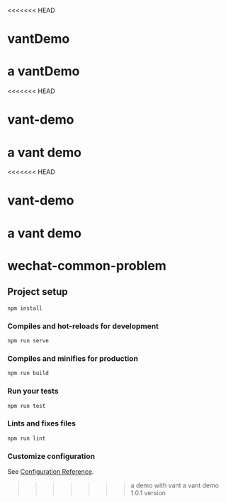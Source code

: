 <<<<<<< HEAD
# vantDemo
a vantDemo
=======
<<<<<<< HEAD
# vant-demo
a vant demo
=======
<<<<<<< HEAD
# vant-demo
a vant demo
=======
# wechat-common-problem

## Project setup
```
npm install
```

### Compiles and hot-reloads for development
```
npm run serve
```

### Compiles and minifies for production
```
npm run build
```

### Run your tests
```
npm run test
```

### Lints and fixes files
```
npm run lint
```

### Customize configuration
See [Configuration Reference](https://cli.vuejs.org/config/).
>>>>>>> a demo with vant
>>>>>>> a vant demo
>>>>>>> 1.0.1 version
